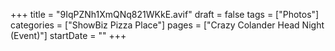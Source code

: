 +++
title = "9IqPZNh1XmQNq821WKkE.avif"
draft = false
tags = ["Photos"]
categories = ["ShowBiz Pizza Place"]
pages = ["Crazy Colander Head Night (Event)"]
startDate = ""
+++
